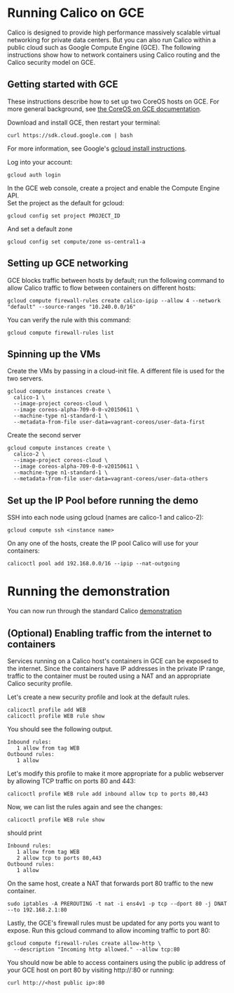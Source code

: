 # Running Calico on GCE
Calico is designed to provide high performance massively scalable virtual networking for private data centers. But you can also run Calico within a public cloud such as Google Compute Engine (GCE). The following instructions show how to network containers using Calico routing and the Calico security model on GCE.

## Getting started with GCE
These instructions describe how to set up two CoreOS hosts on GCE.  For more general background, see [the CoreOS on GCE documentation](https://coreos.com/docs/running-coreos/cloud-providers/google-compute-engine/).

Download and install GCE, then restart your terminal: 
```
curl https://sdk.cloud.google.com | bash
```
For more information, see Google's [gcloud install instructions](https://cloud.google.com/compute/docs/gcloud-compute/).

Log into your account:
```
gcloud auth login
```

In the GCE web console, create a project and enable the Compute Engine API.  
Set the project as the default for gcloud:
```
gcloud config set project PROJECT_ID
```
And set a default zone
```
gcloud config set compute/zone us-central1-a
```
## Setting up GCE networking
GCE blocks traffic between hosts by default; run the following command to allow Calico traffic to flow between containers on different hosts:
```
gcloud compute firewall-rules create calico-ipip --allow 4 --network "default" --source-ranges "10.240.0.0/16"
```
You can verify the rule with this command:
```
gcloud compute firewall-rules list
```

## Spinning up the VMs
Create the VMs by passing in a cloud-init file. A different file is used for the two servers.

```
gcloud compute instances create \
  calico-1 \
  --image-project coreos-cloud \
  --image coreos-alpha-709-0-0-v20150611 \
  --machine-type n1-standard-1 \
  --metadata-from-file user-data=vagrant-coreos/user-data-first
```

Create the second server
```
gcloud compute instances create \
  calico-2 \
  --image-project coreos-cloud \
  --image coreos-alpha-709-0-0-v20150611 \
  --machine-type n1-standard-1 \
  --metadata-from-file user-data=vagrant-coreos/user-data-others
```

## Set up the IP Pool before running the demo
SSH into each node using gcloud (names are calico-1 and calico-2):
```
gcloud compute ssh <instance name>
```

On any one of the hosts, create the IP pool Calico will use for your containers:
```
calicoctl pool add 192.168.0.0/16 --ipip --nat-outgoing
```

# Running the demonstration
You can now run through the standard Calico [demonstration](Demonstration.md)

## (Optional) Enabling traffic from the internet to containers
Services running on a Calico host's containers in GCE can be exposed to the internet.  Since the containers have IP addresses in the private IP range, traffic to the container must be routed using a NAT and an appropriate Calico security profile.

Let's create a new security profile and look at the default rules.
```
calicoctl profile add WEB
calicoctl profile WEB rule show
```
You should see the following output.
```
Inbound rules:
   1 allow from tag WEB 
Outbound rules:
   1 allow
```

Let's modify this profile to make it more appropriate for a public webserver by allowing TCP traffic on ports 80 and 443:
```
calicoctl profile WEB rule add inbound allow tcp to ports 80,443
```

Now, we can list the rules again and see the changes:
```
calicoctl profile WEB rule show
```
should print
```
Inbound rules:
   1 allow from tag WEB 
   2 allow tcp to ports 80,443
Outbound rules:
   1 allow
```

On the same host, create a NAT that forwards port 80 traffic to the new container.
```
sudo iptables -A PREROUTING -t nat -i ens4v1 -p tcp --dport 80 -j DNAT  --to 192.168.2.1:80
```

Lastly, the GCE's firewall rules must be updated for any ports you want to expose. Run this gcloud command to allow incoming traffic to port 80:
```
gcloud compute firewall-rules create allow-http \
  --description "Incoming http allowed." --allow tcp:80
```

You should now be able to access containers using the public ip address of your GCE host on port 80 by visiting http://<host public ip>:80 or running:
```
curl http://<host public ip>:80
```
